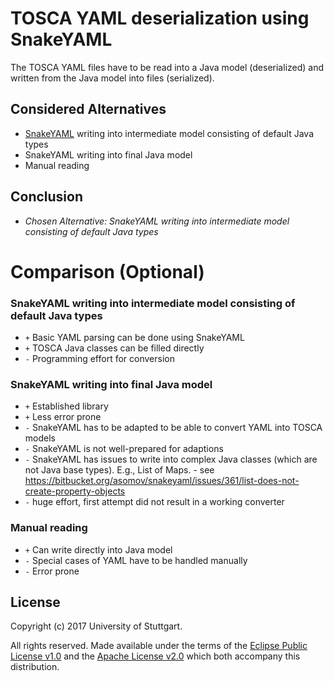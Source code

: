 # TOSCA YAML deserialization using SnakeYAML

The TOSCA YAML files have to be read into a Java model (deserialized) and written from the Java model into files (serialized).

## Considered Alternatives

* [SnakeYAML](https://bitbucket.org/asomov/snakeyaml) writing into intermediate model consisting of default Java types
* SnakeYAML writing into final Java model
* Manual reading

## Conclusion

* *Chosen Alternative: SnakeYAML writing into intermediate model consisting of default Java types*

# Comparison (Optional)
  
### SnakeYAML writing into intermediate model consisting of default Java types
  
* `+` Basic YAML parsing can be done using SnakeYAML
* `+` TOSCA Java classes can be filled directly
* `-` Programming effort for conversion

### SnakeYAML writing into final Java model

* `+` Established library
* `+` Less error prone 
* `-` SnakeYAML has to be adapted to be able to convert YAML into TOSCA models
* `-` SnakeYAML is not well-prepared for adaptions
* `-` SnakeYAML has issues to write into complex Java classes (which are not Java base types). E.g., List of Maps. - see <https://bitbucket.org/asomov/snakeyaml/issues/361/list-does-not-create-property-objects>
* `-` huge effort, first attempt did not result in a working converter

### Manual reading

* `+` Can write directly into Java model
* `-` Special cases of YAML have to be handled manually
* `-` Error prone

## License

Copyright (c) 2017 University of Stuttgart.

All rights reserved. Made available under the terms of the [Eclipse Public License v1.0] and the [Apache License v2.0] which both accompany this distribution.

 [Apache License v2.0]: http://www.apache.org/licenses/LICENSE-2.0.html
 [Eclipse Public License v1.0]: http://www.eclipse.org/legal/epl-v10.html
